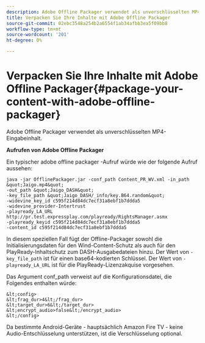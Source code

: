 ```yaml
---
description: Adobe Offline Packager verwendet als unverschlüsselten MP4-Eingabeinhalt.
title: Verpacken Sie Ihre Inhalte mit Adobe Offline Packager
source-git-commit: 02ebc3548a254b2a6554f1ab34afbb3ea5f09bb8
workflow-type: tm+mt
source-wordcount: '201'
ht-degree: 0%

---
```


# Verpacken Sie Ihre Inhalte mit Adobe Offline Packager{#package-your-content-with-adobe-offline-packager}

Adobe Offline Packager verwendet als unverschlüsselten MP4-Eingabeinhalt.

**Aufrufen von Adobe Offline Packager**

Ein typischer adobe offline packager -Aufruf würde wie der folgende Aufruf aussehen:

    java -jar OfflinePackager.jar -conf_path Content_PR_WV.xml -in_path &quot;Jaigo.mp4&quot;
    -out_path &quot;Jaigo_DASH&quot;
    -key_file_path &quot;Jaigo_DASH/_info/key.B64.random&quot;
    -widevine_key_id c595f214d84dc7ecf31a8ebf1b7ddda5
    -widevine_provider-Intertrust
    -playready_LA_URL
    http://pr.test.expressplay.com/playready/RightsManager.asmx
    -playready_keyid c595f214d84dc7ecf31a8ebf1b7ddda5
    -content_id c595f214d84dc7ecf31a8ebf1b7ddda5

In diesem speziellen Fall fügt der Offline-Packager sowohl die Initialisierungsdaten für den Wind-Content-Schutz als auch für den PlayReady-Inhaltschutz zum DASH-Ausgabedateien hinzu. Der Wert von `-key_file_path` ist für einen base64-kodierten Schlüssel. Der Wert von `-playready_LA_URL` ist für die PlayReady-Lizenzakquise vorgesehen.

Das Argument conf_path verweist auf die Konfigurationsdatei, die Folgendes enthalten würde:

    &lt;config>
    &lt;frag_dur>4&lt;/frag_dur>
    &lt;target_dur>6&lt;/target_dur>
    &lt;encrypt_audio>false&lt;/encrypt_audio>
    &lt;/config>

Da bestimmte Android-Geräte - hauptsächlich Amazon Fire TV - keine Audio-Entschlüsselung unterstützen, ist die Verschlüsselung optional.
